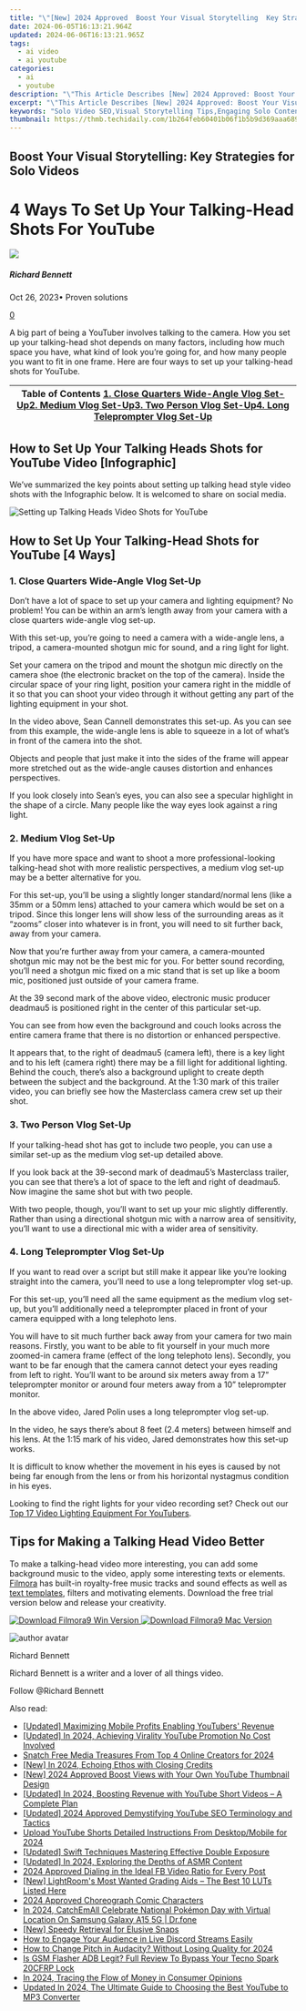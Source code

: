 ```yaml
---
title: "\"[New] 2024 Approved  Boost Your Visual Storytelling  Key Strategies for Solo Videos\""
date: 2024-06-05T16:13:21.964Z
updated: 2024-06-06T16:13:21.965Z
tags:
  - ai video
  - ai youtube
categories:
  - ai
  - youtube
description: "\"This Article Describes [New] 2024 Approved: Boost Your Visual Storytelling: Key Strategies for Solo Videos\""
excerpt: "\"This Article Describes [New] 2024 Approved: Boost Your Visual Storytelling: Key Strategies for Solo Videos\""
keywords: "Solo Video SEO,Visual Storytelling Tips,Engaging Solo Content,Solo Videographers,Boosting Video Visibility,Solo Video Marketing,Strategies for Solo Media"
thumbnail: https://thmb.techidaily.com/1b264feb60401b06f1b5b9d369aaa689e44f7f3921972fa9eb3d747a1df53b5a.jpg
---
```


## Boost Your Visual Storytelling: Key Strategies for Solo Videos

# 4 Ways To Set Up Your Talking-Head Shots For YouTube

![](https://images.wondershare.com/filmora/article-images/richard-bennett.jpg)

##### Richard Bennett

 Oct 26, 2023• Proven solutions

[0](#commentsBoxSeoTemplate)

A big part of being a YouTuber involves talking to the camera. How you set up your talking-head shot depends on many factors, including how much space you have, what kind of look you’re going for, and how many people you want to fit in one frame. Here are four ways to set up your talking-head shots for YouTube.

| Table of Contents [1\. Close Quarters Wide-Angle Vlog Set-Up](#Close-Quarters-Wide-Angle-Vlog-Set-Up)[2\. Medium Vlog Set-Up](#Medium-Vlog-Set-Up)[3\. Two Person Vlog Set-Up](#Two-Person-Vlog-Set-Up)[4\. Long Teleprompter Vlog Set-Up](#Long-Teleprompter-Vlog-Set-Up) |
| -------------------------------------------------------------------------------------------------------------------------------------------------------------------------------------------------------------------------------------------------------------------------- |

## How to Set Up Your Talking Heads Shots for YouTube Video \[Infographic\]

We’ve summarized the key points about setting up talking head style video shots with the Infographic below. It is welcomed to share on social media.

![ Setting up Talking Heads Video Shots for YouTube](https://images.wondershare.com/filmora/article-images/talking-heads-youtube-video-shots-set-up.jpg)

## How to Set Up Your Talking-Head Shots for YouTube \[4 Ways\]

### 1.  Close Quarters Wide-Angle Vlog Set-Up

Don’t have a lot of space to set up your camera and lighting equipment? No problem! You can be within an arm’s length away from your camera with a close quarters wide-angle vlog set-up.

With this set-up, you’re going to need a camera with a wide-angle lens, a tripod, a camera-mounted shotgun mic for sound, and a ring light for light.

Set your camera on the tripod and mount the shotgun mic directly on the camera shoe (the electronic bracket on the top of the camera). Inside the circular space of your ring light, position your camera right in the middle of it so that you can shoot your video through it without getting any part of the lighting equipment in your shot.

In the video above, Sean Cannell demonstrates this set-up. As you can see from this example, the wide-angle lens is able to squeeze in a lot of what’s in front of the camera into the shot.

Objects and people that just make it into the sides of the frame will appear more stretched out as the wide-angle causes distortion and enhances perspectives.

If you look closely into Sean’s eyes, you can also see a specular highlight in the shape of a circle. Many people like the way eyes look against a ring light.

### 2.  Medium Vlog Set-Up

If you have more space and want to shoot a more professional-looking talking-head shot with more realistic perspectives, a medium vlog set-up may be a better alternative for you.

For this set-up, you’ll be using a slightly longer standard/normal lens (like a 35mm or a 50mm lens) attached to your camera which would be set on a tripod. Since this longer lens will show less of the surrounding areas as it “zooms” closer into whatever is in front, you will need to sit further back, away from your camera.

Now that you’re further away from your camera, a camera-mounted shotgun mic may not be the best mic for you. For better sound recording, you’ll need a shotgun mic fixed on a mic stand that is set up like a boom mic, positioned just outside of your camera frame.

At the 39 second mark of the above video, electronic music producer deadmau5 is positioned right in the center of this particular set-up.

You can see from how even the background and couch looks across the entire camera frame that there is no distortion or enhanced perspective.

It appears that, to the right of deadmau5 (camera left), there is a key light and to his left (camera right) there may be a fill light for additional lighting. Behind the couch, there’s also a background uplight to create depth between the subject and the background. At the 1:30 mark of this trailer video, you can briefly see how the Masterclass camera crew set up their shot.

### 3.  Two Person Vlog Set-Up

If your talking-head shot has got to include two people, you can use a similar set-up as the medium vlog set-up detailed above.

If you look back at the 39-second mark of deadmau5’s Masterclass trailer, you can see that there’s a lot of space to the left and right of deadmau5\. Now imagine the same shot but with two people.

With two people, though, you’ll want to set up your mic slightly differently. Rather than using a directional shotgun mic with a narrow area of sensitivity, you’ll want to use a directional mic with a wider area of sensitivity.

### 4.  Long Teleprompter Vlog Set-Up

If you want to read over a script but still make it appear like you’re looking straight into the camera, you’ll need to use a long teleprompter vlog set-up.

For this set-up, you’ll need all the same equipment as the medium vlog set-up, but you’ll additionally need a teleprompter placed in front of your camera equipped with a long telephoto lens.

You will have to sit much further back away from your camera for two main reasons. Firstly, you want to be able to fit yourself in your much more zoomed-in camera frame (effect of the long telephoto lens). Secondly, you want to be far enough that the camera cannot detect your eyes reading from left to right. You’ll want to be around six meters away from a 17” teleprompter monitor or around four meters away from a 10” teleprompter monitor.

In the above video, Jared Polin uses a long teleprompter vlog set-up.

In the video, he says there’s about 8 feet (2.4 meters) between himself and his lens. At the 1:15 mark of his video, Jared demonstrates how this set-up works.

It is difficult to know whether the movement in his eyes is caused by not being far enough from the lens or from his horizontal nystagmus condition in his eyes.

Looking to find the right lights for your video recording set? Check out our [Top 17 Video Lighting Equipment For YouTubers](https://www.filmora.io/community-blog/top-17-video-lighting-equipment-for-youtubers-440.html).

## Tips for Making a Talking Head Video Better

To make a talking-head video more interesting, you can add some background music to the video, apply some interesting texts or elements. [Filmora](https://tools.techidaily.com/wondershare/filmora/download/) has built-in royalty-free music tracks and sound effects as well as [text templates](https://tools.techidaily.com/wondershare/filmora/download/), filters and motivating elements. Download the free trial version below and release your creativity.

[![Download Filmora9 Win Version](https://images.wondershare.com/filmora/guide/download-btn-win.jpg) ](https://tools.techidaily.com/wondershare/filmora/download/) [![Download Filmora9 Mac Version](https://images.wondershare.com/filmora/guide/download-btn-mac.jpg) ](https://tools.techidaily.com/wondershare/filmora/download/)

![author avatar](https://images.wondershare.com/filmora/article-images/richard-bennett.jpg)

Richard Bennett

Richard Bennett is a writer and a lover of all things video.

Follow @Richard Bennett

<span class="atpl-alsoreadstyle">Also read:</span>
<div><ul>
<li><a href="https://facebook-video-share.techidaily.com/updated-maximizing-mobile-profits-enabling-youtubers-revenue/"><u>[Updated] Maximizing Mobile Profits  Enabling YouTubers' Revenue</u></a></li>
<li><a href="https://facebook-video-share.techidaily.com/updated-in-2024-achieving-virality-youtube-promotion-no-cost-involved/"><u>[Updated] In 2024, Achieving Virality  YouTube Promotion No Cost Involved</u></a></li>
<li><a href="https://facebook-video-share.techidaily.com/snatch-free-media-treasures-from-top-4-online-creators-for-2024/"><u>Snatch Free Media Treasures From Top 4 Online Creators for 2024</u></a></li>
<li><a href="https://facebook-video-share.techidaily.com/new-in-2024-echoing-ethos-with-closing-credits/"><u>[New] In 2024, Echoing Ethos with Closing Credits</u></a></li>
<li><a href="https://facebook-video-share.techidaily.com/new-2024-approved-boost-views-with-your-own-youtube-thumbnail-design/"><u>[New] 2024 Approved  Boost Views with Your Own YouTube Thumbnail Design</u></a></li>
<li><a href="https://facebook-video-share.techidaily.com/updated-in-2024-boosting-revenue-with-youtube-short-videos-a-complete-plan/"><u>[Updated] In 2024, Boosting Revenue with YouTube Short Videos – A Complete Plan</u></a></li>
<li><a href="https://facebook-video-share.techidaily.com/updated-2024-approved-demystifying-youtube-seo-terminology-and-tactics/"><u>[Updated] 2024 Approved  Demystifying YouTube SEO Terminology and Tactics</u></a></li>
<li><a href="https://facebook-video-share.techidaily.com/upload-youtube-shorts-detailed-instructions-from-desktopmobile-for-2024/"><u>Upload YouTube Shorts  Detailed Instructions From Desktop/Mobile for 2024</u></a></li>
<li><a href="https://facebook-video-share.techidaily.com/updated-swift-techniques-mastering-effective-double-exposure/"><u>[Updated] Swift Techniques  Mastering Effective Double Exposure</u></a></li>
<li><a href="https://facebook-video-share.techidaily.com/updated-in-2024-exploring-the-depths-of-asmr-content/"><u>[Updated] In 2024, Exploring the Depths of ASMR Content</u></a></li>
<li><a href="https://facebook-videos.techidaily.com/2024-approved-dialing-in-the-ideal-fb-video-ratio-for-every-post/"><u>2024 Approved  Dialing in the Ideal FB Video Ratio for Every Post</u></a></li>
<li><a href="https://extra-guidance.techidaily.com/new-lightrooms-most-wanted-grading-aids-the-best-10-luts-listed-here/"><u>[New] LightRoom's Most Wanted Grading Aids – The Best 10 LUTs Listed Here</u></a></li>
<li><a href="https://extra-lessons.techidaily.com/2024-approved-choreograph-comic-characters/"><u>2024 Approved  Choreograph Comic Characters</u></a></li>
<li><a href="https://change-location.techidaily.com/in-2024-catchemall-celebrate-national-pokemon-day-with-virtual-location-on-samsung-galaxy-a15-5g-drfone-by-drfone-virtual-android/"><u>In 2024, CatchEmAll Celebrate National Pokémon Day with Virtual Location On Samsung Galaxy A15 5G | Dr.fone</u></a></li>
<li><a href="https://snapchat-videos.techidaily.com/new-speedy-retrieval-for-elusive-snaps/"><u>[New] Speedy Retrieval for Elusive Snaps</u></a></li>
<li><a href="https://discord-videos.techidaily.com/how-to-engage-your-audience-in-live-discord-streams-easily/"><u>How to Engage Your Audience in Live Discord Streams Easily</u></a></li>
<li><a href="https://audio-editing.techidaily.com/how-to-change-pitch-in-audacity-without-losing-quality-for-2024/"><u>How to Change Pitch in Audacity? Without Losing Quality for 2024</u></a></li>
<li><a href="https://bypass-frp.techidaily.com/is-gsm-flasher-adb-legit-full-review-to-bypass-your-tecno-spark-20cfrp-lock-by-drfone-android/"><u>Is GSM Flasher ADB Legit? Full Review To Bypass Your Tecno Spark 20CFRP Lock</u></a></li>
<li><a href="https://some-guidance.techidaily.com/in-2024-tracing-the-flow-of-money-in-consumer-opinions/"><u>In 2024, Tracing the Flow of Money in Consumer Opinions</u></a></li>
<li><a href="https://video-ai-editor.techidaily.com/updated-in-2024-the-ultimate-guide-to-choosing-the-best-youtube-to-mp3-converter/"><u>Updated In 2024, The Ultimate Guide to Choosing the Best YouTube to MP3 Converter</u></a></li>
</ul></div>

<ins class="adsbygoogle"
      style="display:block"
      data-ad-client="ca-pub-7571918770474297"
      data-ad-slot="8358498916"
      data-ad-format="auto"
      data-full-width-responsive="true"></ins>